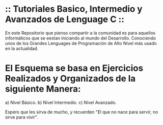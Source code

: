 # :: Tutoriales Basico, Intermedio y Avanzados de Lenguage C  ::

En este Repositorio que pienso compartir a la comunidad es para aquellos informáticos que se eestan iniciando al mundo del Desarrollo. Conociendo unos de los Grandes Lenguages de Programación de Alto Nivel más usado en la actualidad.

# El Esquema se basa en Ejercicios Realizados y Organizados de la siguiente Manera:

  a) Nivel Básico.
  b) Nivel Intermedio.
  c) Nivel Avanzado.

Espero que les sirva de mucho, y recuerden "El que no nace para servir, no sirve para vivir".

